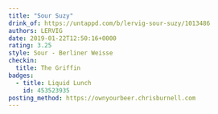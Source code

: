 ```yaml
---
title: "Sour Suzy"
drink_of: https://untappd.com/b/lervig-sour-suzy/1013486
authors: LERVIG
date: 2019-01-22T12:50:16+0000
rating: 3.25
style: Sour - Berliner Weisse
checkin:
  title: The Griffin
badges:
  - title: Liquid Lunch
    id: 453523935
posting_method: https://ownyourbeer.chrisburnell.com
---
```

